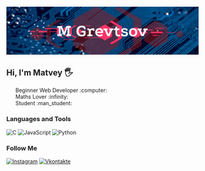 [![Header](https://github.com/matveygrevtsov/matveygrevtsov/blob/main/assets/header.png)](https://www.instagram.com/matveygrevtsov/)

## Hi, I'm Matvey :raised_hand_with_fingers_splayed:
<ul style="list-style-type: none;">
<li>Beginner Web Developer :computer:</li>
<li>Maths Lover :infinity:</li>
<li>Student :man_student:</li>
</ul>

### Languages and Tools
![C](https://img.shields.io/badge/-C-090909?style=for-the-badge&logo=C&logoColor=6296CC)
![JavaScript](https://img.shields.io/badge/-JavaScript-090909?style=for-the-badge&logo=JavaScript&logoColor=E9D54D)
![Python](https://img.shields.io/badge/-Python-090909?style=for-the-badge&logo=Python&logoColor=6296CC)

### Follow Me
[![Instagram](https://img.shields.io/badge/-Instagram-090909?style=for-the-badge&logo=instagram&logoColor=B4068E)](https://www.instagram.com/matveygrevtsov/)
[![Vkontakte](https://img.shields.io/badge/-Vkontakte-090909?style=for-the-badge&logo=Vk&logoColor=4F7DB3)](https://vk.com/mgrevtsov)
